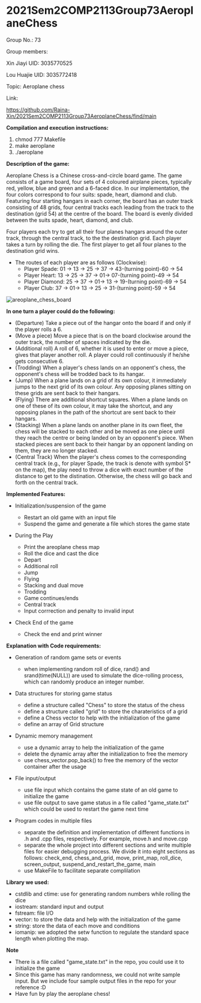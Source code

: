 # 2021Sem2COMP2113Group73AeroplaneChess

Group No.: 73

Group members: 

Xin Jiayi     UID: 3035770525

Lou Huajie    UID: 3035772418

Topic: Aeroplane chess

Link:  

https://github.com/Raina-Xin/2021Sem2COMP2113Group73AeroplaneChess/find/main

**Compilation and execution instructions:**
1. chmod 777 Makefile 
1. make aeroplane
2. ./aeroplane


**Description of the game:**

Aeroplane Chess is a Chinese cross-and-circle board game. The game consists of a game board, four sets of 4 coloured airplane pieces, typically red, yellow, blue and green and a 6-faced dice. In our implementation, the four colors correspond to four suits: spade, heart, diamond and club. Featuring four starting hangars in each corner, the board has an outer track consisting of 48 grids, four central tracks each leading from the track to the destination (grid 54) at the centre of the board. The board is evenly divided between the suits spade, heart, diamond, and club. 

Four players each try to get all their four planes hangars around the outer track, through the central track, to the the destination grid. Each player takes a turn by rolling the die. The first player to get all four planes to the destination grid wins.

 - The routes of each player are as follows (Clockwise):
	- Player Spade: 01 -> 13 -> 25 -> 37 -> 43-(turning point)-60 -> 54
	- Player Heart: 13 -> 25 -> 37 -> 01-> 07-(turning point)-49 -> 54
	- Player Diamond: 25 -> 37 -> 01-> 13 -> 19-(turning point)-69 -> 54
	- Player Club: 37 -> 01-> 13 -> 25 -> 31-(turning point)-59 -> 54

![areoplane_chess_board](https://user-images.githubusercontent.com/75571511/116039839-cfb8c080-a69d-11eb-8da5-0def0309047a.jpg)



**In one turn a player could do the following:**

- (Departure) Take a piece out of the hangar onto the board if and only if the player rolls a 6.
- (Move a piece) Move a piece that is on the board clockwise around the outer track, the number of spaces indicated by the die.
- (Additional roll) A roll of 6, whether it is used to enter or move a piece, gives that player another roll. A player could roll continuously if he/she gets consecutive 6.
- (Trodding) When a player's chess lands on an opponent's chess, the opponent's chess will be trodded back to its hangar.
- (Jump) When a plane lands on a grid of its own colour, it immediately jumps to the next grid of its own colour. Any opposing planes sitting on these grids are sent back to their hangars.
- (Flying) There are additional shortcut squares. When a plane lands on one of these of its own colour, it may take the shortcut, and any opposing planes in the path of the shortcut are sent back to their hangars. 
- (Stacking) When a plane lands on another plane in its own fleet, the chess will be stacked to each other and be moved as one piece until they reach the centre or being landed on by an opponent's piece. When stacked pieces are sent back to their hangar by an opponent landing on them, they are no longer stacked. 
- (Central Track) When the player's chess comes to the corresponding central track (e.g., for player Spade, the track is denote with symbol S* on the map), the play need to throw a dice with exact number of the distance to get to the distination. Otherwise, the chess will go back and forth on the central track.



**Implemented Features:**

- Initialization/suspension of the game
	- Restart an old game with an input file
	- Suspend the game and generate a file which stores the game state

- During the Play 
	- Print the areoplane chess map
	- Roll the dice and cast the dice
	- Depart
	- Additional roll
	- Jump 
	- Flying
	- Stacking and dual move
	- Trodding
	- Game continues/ends
	- Central track
	- Input corrrection and penalty to invalid input
	
- Check End of the game
	- Check the end and print winner
	

**Explanation with Code requirements:**
- Generation of random game sets or events
	- when implementing random roll of dice, rand() and srand(time(NULL)) are used to simulate the dice-rolling process, which can randomly produce an integer number.
	
- Data structures for storing game status
	- define a structure called "Chess" to store the status of the chess
	- define a structure called "grid" to store the charateristics of a grid
	- define a Chess vector to help with the initialization of the game
	- define an array of Grid structure	

- Dynamic memory management
	- use a dynamic array to help the initialization of the game
	- delete the dynamic array after the initialization to free the memory
	- use chess_vector.pop_back() to free the memory of the vector container after the usage
	
- File input/output 
	- use file input which contains the game state of an old game to initialize the game
	- use file output to save game status in a file called "game_state.txt" which could be used to restart the game next time

- Program codes in multiple files
	- separate the definition and implementation of different functions in .h and .cpp files, respectively. For example, move.h and move.cpp
	- separate the whole project into different sections and write multiple files for easier debugging process. We divide it into eight sections as follows: check_end, chess_and_grid, move, print_map, roll_dice, screen_output, suspend_and_restart_the_game, main
	- use MakeFile to facilitate separate complilation

**Library we used:**
- cstdlib and ctime: use for generating random numbers while rolling the dice    
- iostream: standard input and output
- fstream: file I/O 
- vector: to store the data and help with the initialization of the game  
- string: store the data of each move and conditions
- iomanip: we adopted the setw function to regulate the standard space length when plotting the map.

**Note**
- There is a file called "game_state.txt" in the repo, you could use it to initialize the game
- Since this game has many randomness, we could not write sample input. But we include four sample output files in the repo for your reference :D
- Have fun by play the aeroplane chess!



